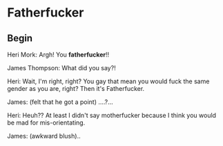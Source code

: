 # Fatherfucker

## Begin

Heri Mork: Argh! You **fatherfucker**!!

James Thompson: What did you say?!

Heri: Wait, I'm right, right? You gay that mean you would fuck the same gender as you are, right? Then it's Fatherfucker.

James: (felt that he got a point) ....?...

Heri: Heuh?? At least I didn't say motherfucker because I think you would be mad for mis-orientating.

James: (awkward blush)..